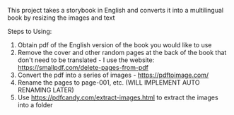 This project takes a storybook in English and converts it into a multilingual book by resizing the images and text

Steps to Using: 

1. Obtain pdf of the English version of the book you would like to use
2. Remove the cover and other random pages at the back of the book that don't need to be translated - I use the website: https://smallpdf.com/delete-pages-from-pdf
3. Convert the pdf into a series of images - https://pdftoimage.com/
4. Rename the pages to page-001, etc. (WILL IMPLEMENT AUTO RENAMING LATER)
5. Use https://pdfcandy.com/extract-images.html to extract the images into a folder
